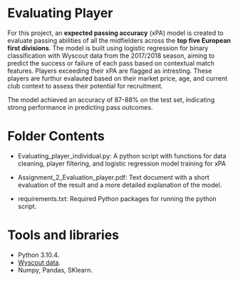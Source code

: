 # Evaluating Player 
For this project, an **expected passing accuracy** (xPA) model is created to evaluate passing abilities of all the midfielders across the **top five European first divisions**. The model is built using logistic regression for binary classification with Wyscout data from the 2017/2018 season, aiming to predict the success or failure of each pass based on contextual match features. Players exceeding their xPA are flagged as intresting. These players are furthur evalauted based on their market price, age, and current club context to assess their potential for recruitment. 

The model achieved an accuracy of 87-88% on the test set, indicating strong performance in predicting pass outcomes. 

# Folder Contents 
- Evaluating_player_individual.py: A python script with functions for data cleaning, player filtering, and logistic regression model training for xPA
  
- Assignment_2_Evaluation_player.pdf: Text document with a short evaluation of the result and a more detailed explanation of the model.
  
- requirements.txt: Required Python packages for running the python script.

# Tools and libraries 
- Python 3.10.4.
- [Wyscout data](https://github.com/koenvo/wyscout-soccer-match-event-dataset).
- Numpy, Pandas, SKlearn.

